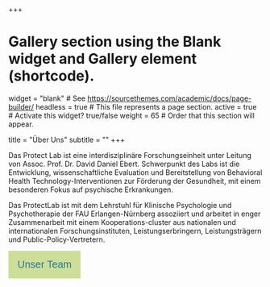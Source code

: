 +++
# Gallery section using the Blank widget and Gallery element (shortcode).
widget = "blank"  # See https://sourcethemes.com/academic/docs/page-builder/
headless = true  # This file represents a page section.
active = true  # Activate this widget? true/false
weight = 65  # Order that this section will appear.

title = "Über Uns"
subtitle = ""
+++

Das Protect Lab ist eine interdisziplinäre Forschungseinheit unter Leitung von Assoc. Prof. Dr. David Daniel Ebert. Schwerpunkt des Labs ist die Entwicklung, wissenschaftliche Evaluation und Bereitstellung von Behavioral Health Technology-Interventionen zur Förderung der Gesundheit, mit einem besonderen Fokus auf psychische Erkrankungen. 

Das ProtectLab ist mit dem Lehrstuhl für Klinische Psychologie und Psychotherapie der FAU Erlangen-Nürnberg assoziiert und arbeitet in enger Zusammenarbeit mit einem Kooperations-cluster aus nationalen und internationalen Forschungsinstituten, Leistungserbringern, Leistungsträgern und Public-Policy-Vertretern.

<!DOCTYPE html>
<html>
<head>
<style>
.btn {
  background-color: #cdde99;
  border: none;
  color: #2a7792;
  padding: 16px 18px;
  font-size: 20px;
  cursor: pointer;
  border-radius: 0px;
}
.divider{
    width:5px;
    height:auto;
    display:inline-block;
}

</style>
</head>
<body>

<div style="display: flex;">
<form>
<input class="btn" type="button" value="Unser Team" onclick="window.location.href='/team'" />
<div class="divider"/>
</div class="divider"/>
</div>
</body>
</html>








